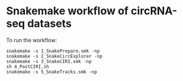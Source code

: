 # Snakemake workflow of circRNA-seq datasets

To run the workflow:

    snakemake -s 1_SnakePrepare.smk -np
    snakemake -s 2_SnakeCircExplorer -np
    snakemake -s 3_SnakeCIRI.smk -np
    sh 4_PostCIRI.sh
    snakemake -s 5_SnakeTracks.smk -np
    